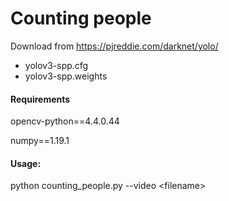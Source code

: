 # Counting people
Download from https://pjreddie.com/darknet/yolo/ 
- yolov3-spp.cfg
- yolov3-spp.weights

#### Requirements

opencv-python==4.4.0.44

numpy==1.19.1

#### Usage:

python counting_people.py --video \<filename>
